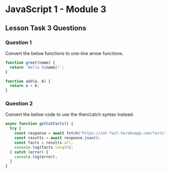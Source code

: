 # JavaScript 1 - Module 3

## Lesson Task 3 Questions

### Question 1

Convert the below functions to one-line arrow functions.

```js
function greet(name) {
  return `Hello ${name}!`;
}

function add(a, b) {
  return a + b;
}
```

### Question 2

Convert the below code to use the then/catch syntax instead.

```js
async function getCatFacts() {
  try {
    const response = await fetch("https://cat-fact.herokuapp.com/facts");
    const results = await response.json();
    const facts = results.all;
    console.log(facts.length);
  } catch (error) {
    console.log(error);
  }
}
```
